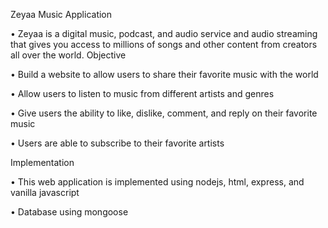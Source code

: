Zeyaa Music Application

•	Zeyaa is a digital music, podcast, and audio service and audio streaming that gives you access to millions of songs and other content from creators all over the world. 
Objective

•	Build a website to allow users to share their favorite music with the world

•	Allow users to listen to music from different artists and genres

•	Give users the ability to like, dislike, comment, and reply on their favorite music

•	Users are able to subscribe to their favorite artists

Implementation

•	This web application is implemented using nodejs, html, express, and vanilla javascript

•	Database using mongoose
